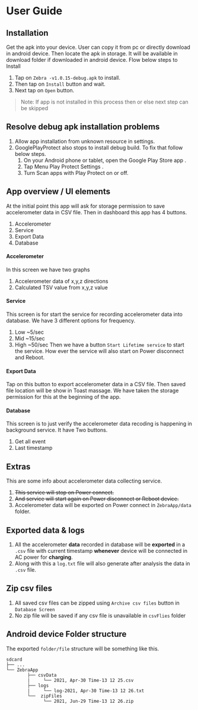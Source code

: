 # User Guide

## Installation
Get the apk into your device. User can copy it from pc or directly download in android device.
Then locate the apk in storage. It will be available in download folder if downloaded in android device.
Flow below steps to Install
1. Tap on `Zebra -v1.0.15-debug.apk` to install.
2. Then tap on `Install` button and wait.
3. Next tap on `Open` button. 

>Note: If app is not installed in this process then or else next step can be skipped
## Resolve debug apk installation problems
1. Allow app installation from unknown resource in settings.       
2. GooglePlayProtect also stops to install debug build. To fix that follow below steps.
    1. On your Android phone or tablet, open the Google Play Store app .
    2. Tap Menu Play Protect Settings .
    3.  Turn Scan apps with Play Protect on or off.
## App overview / UI elements
At the initial point this app will ask for storage permission to save accelerometer data in CSV file. 
Then in dashboard this app has 4 buttons.
1. Accelerometer
2. Service
3. Export Data
4. Database

#### Accelerometer
In this screen we have two graphs
1. Accelerometer data of x,y,z directions
2. Calculated TSV value from x,y,z value

#### Service
This screen is for start the service for recording accelerometer data into database. We have 3 different options for frequency. 
1. Low ~5/sec
2. Mid ~15/sec
3. High ~50/sec
Then we have a button `Start Lifetime service` to start the service. How ever the service will also start on Power disconnect and Reboot.

#### Export Data
Tap on this button to export accelerometer data in a CSV file. Then saved file location will be show in Toast massage. We have taken the storage permission for this at the beginning of the app.

#### Database
This screen is to just verify the accelerometer data recoding is happening in background service. It have Two buttons.
1. Get all event
2. Last timestamp

## Extras
This are some info about accelerometer data collecting service.
1. ~~This service will stop on Power connect.~~
2. ~~And service will start again on Power disconnect or Reboot device.~~
3. Accelerometer data will be exported on Power connect in `ZebraApp/data` folder.

## Exported data & logs
1. All the accelerometer **data** recorded in database will be **exported** in a `.csv` file with current timestamp **whenever** device will be connected in AC power for **charging**. 
2. Along with this a `log.txt` file will also generate after analysis the data in `.csv` file.

## Zip csv files
1. All saved csv files can be zipped using `Archive csv files` button in `Database Screen`
2. No zip file will be saved if any csv file is unavailable in `csvFlies` folder 

## Android device Folder structure 
The exported `folder/file` structure will be something like this.

```
sdcard
├── ...
└── ZebraApp
        ├── csvData
        |     └── 2021, Apr-30 Time-13 12 25.csv
        ├── logs
        |     └── log-2021, Apr-30 Time-13 12 26.txt
        └──  zipFiles
              └── 2021, Jun-29 Time-13 12 26.zip

```